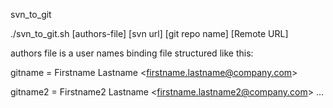 svn_to_git

 ./svn_to_git.sh [authors-file] [svn url] [git repo name] [Remote URL]

 authors file is a user names binding file structured like this:

 gitname = Firstname Lastname \<firstname.lastname@company.com\>
 
 gitname2 = Firstname2 Lastname \<firstname.lastname2@company.com\>
 ...

